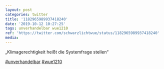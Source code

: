 ```yaml
---
layout: post
categories: twitter
title: '1182965989937418240'
date: '2019-10-12 10:27:25'
tags: unverhandelbar wue1210
ref: 'https://twitter.com/schwarzlichtwue/status/1182965989937418240'
media:
---
```

„Klimagerechtigkeit heißt die Systemfrage stellen“

[#unverhandelbar](/t/unverhandelbar) [#wue1210](/t/wue1210) 


